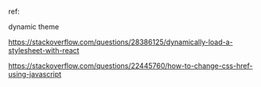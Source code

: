 
ref:

dynamic theme  

https://stackoverflow.com/questions/28386125/dynamically-load-a-stylesheet-with-react

https://stackoverflow.com/questions/22445760/how-to-change-css-href-using-javascript